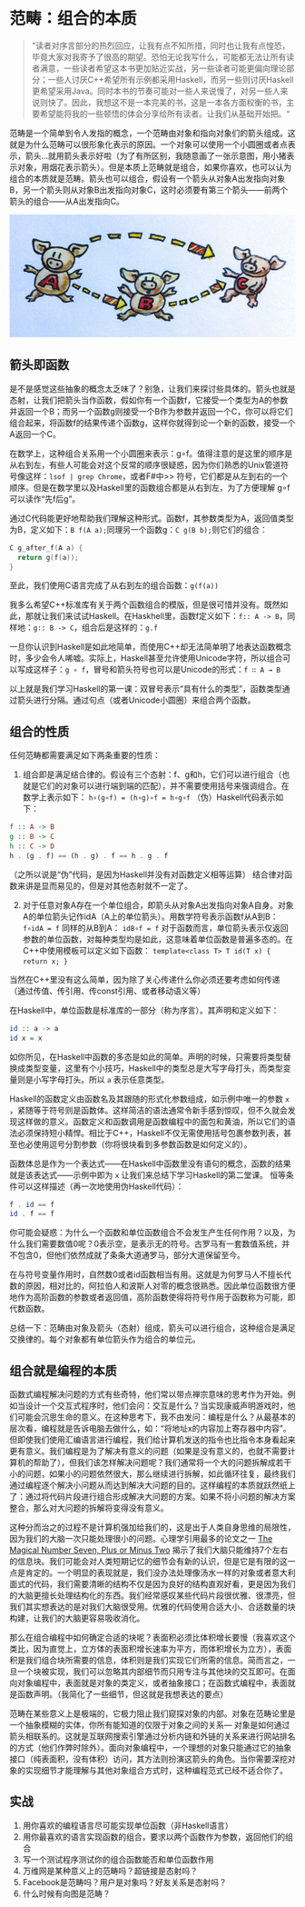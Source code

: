 # 范畴：组合的本质

> ”读者对序言部分的热烈回应，让我有点不知所措，同时也让我有点惶恐，毕竟大家对我寄予了很高的期望。恐怕无论我写什么，可能都无法让所有读者满意，一些读者希望这本书更加贴近实战，另一些读者可能更偏向理论部分；一些人讨厌C++希望所有示例都采用Haskell，而另一些则讨厌Haskell更希望采用Java。同时本书的节奏可能对一些人来说慢了，对另一些人来说则快了。因此，我想这不是一本完美的书，这是一本各方面权衡的书，主要希望能将我的一些顿悟的体会分享给所有读者。让我们从基础开始把。“
>

范畴是一个简单到令人发指的概念，一个范畴由对象和指向对象们的箭头组成。这就是为什么范畴可以很形象化表示的原因。一个对象可以使用一个小圆圈或者点表示，箭头…就用箭头表示好啦（为了有所区别，我随意画了一张示意图，用小猪表示对象，用烟花表示箭头）。但是本质上范畴就是组合，如果你喜欢，也可以认为组合的本质就是范畴。箭头也可以组合，假设有一个箭头从对象A出发指向对象B，另一个箭头则从对象B出发指向对象C，这时必须要有第三个箭头——前两个箭头的组合——从A出发指向C。

<div align=center>
<img src="img/object_and_arrow.png"/>
</div>

## 箭头即函数
是不是感觉这些抽象的概念太乏味了？别急，让我们来探讨些具体的。箭头也就是态射，让我们把箭头当作函数，假如你有一个函数f，它接受一个类型为A的参数并返回一个B；而另一个函数g则接受一个B作为参数并返回一个C，你可以将它们组合起来，将函数f的结果传递个函数g，这样你就得到论一个新的函数，接受一个A返回一个C。

在数学上，这种组合关系用一个小圆圈来表示：g∘f。值得注意的是这里的顺序是从右到左，有些人可能会对这个反常的顺序很疑惑，因为你们熟悉的Unix管道符号像这样：`lsof | grep Chrome`，或者F#中>> 符号，它们都是从左到右的一个顺序。但是在数学里以及Haskell里的函数组合都是从右到左，为了方便理解 g∘f 可以读作“先f后g”。

通过C代码能更好地帮助我们理解这种形式。函数f，其参数类型为A，返回值类型为B，定义如下：`B f(A a);`同理另一个函数g：`C g(B b);`则它们的组合：
```c
C g_after_f(A a) {
  return g(f(a));
}
```

至此，我们使用C语言完成了从右到左的组合函数：`g(f(a))`

我多么希望C++标准库有关于两个函数组合的模版，但是很可惜并没有。既然如此，那就让我们来试试Haskell。在Haskhell里，函数f定义如下：`f:: A -> B`，同样地：`g:: B -> C`，组合后是这样的：`g.f`

一旦你认识到Haskell是如此地简单，而使用C++却无法简单明了地表达函数概念时，多少会令人唏嘘。实际上，Haskell甚至允许使用Unicode字符，所以组合可以写成这样子：`g ∘ f`，冒号和箭头符号也可以是Unicode的形式：`f ∷ A → B`

以上就是我们学习Haskell的第一课：双冒号表示“具有什么的类型”，函数类型通过箭头进行分隔。通过句点（或者Unicode小圆圈）来组合两个函数。

## 组合的性质
任何范畴都需要满足如下两条重要的性质：
1. 组合即是满足结合律的。假设有三个态射：f、g和h，它们可以进行组合（也就是它们的对象可以进行端到端的匹配），并不需要使用括号来强调组合。在数学上表示如下：
`h∘(g∘f) = (h∘g)∘f = h∘g∘f`
（伪）Haskell代码表示如下：
```haskell
f :: A -> B
g :: B -> C
h :: C -> D
h . (g . f) == (h . g) . f == h . g . f
```
（之所以说是“伪”代码，是因为Haskell并没有对函数定义相等运算）
结合律对函数来讲是显而易见的，但是对其他态射就不一定了。

2. 对于任意对象A存在一个单位组合，即箭头从对象A出发指向对象A自身。对象A的单位箭头记作idA（A上的单位箭头）。用数学符号表示函数f从A到B：
`f∘idA = f`
同样的从B到A：
`idB∘f = f`
对于函数而言，单位箭头表示仅返回参数的单位函数，对每种类型均是如此，这意味着单位函数是普遍多态的。在C++中使用模板可以定义如下函数：
`template<class T> T id(T x) { return x; }`

当然在C++里没有这么简单，因为除了关心传递什么你必须还要考虑如何传递（通过传值、传引用、传const引用、或者移动语义等）

在Haskell中，单位函数是标准库的一部分（称为序言）。其声明和定义如下：
```haskell
id :: a -> a
id x = x
```

如你所见，在Haskell中函数的多态是如此的简单。声明的时候，只需要将类型替换成类型变量，这里有个小技巧，Haskell中的类型总是大写字母打头，而类型变量则是小写字母打头。所以 `a` 表示任意类型。

Haskell的函数定义由函数名及其跟随的形式化参数组成，如示例中唯一的参数 `x` ，紧随等于符号则是函数体。这样简洁的语法通常令新手感到惊叹，但不久就会发现这样做的意义。函数定义和函数调用是函数编程中的面包和黄油，所以它们的语法必须保持短小精悍。相比于C++，Haskell不仅无需使用括号包裹参数列表，甚至也必使用逗号分割参数（你将很块看到多参数函数是如何定义的）。

函数体总是作为一个表达式——在Haskell中函数里没有语句的概念，函数的结果就是该表达式——示例中即为 `x`
让我们来总结下学习Haskell的第二堂课。
恒等条件可以这样描述（再一次地使用伪Haskell代码）：
```haskell
f . id == f
id . f == f
```
你可能会疑惑：为什么一个函数和单位函数组合不会发生产生任何作用？以及，为什么我们需要数值0呢？0表示空，是表示无的符号。古罗马有一套数值系统，并不包含0，但他们依然成就了条条大道通罗马，部分大道保留至今。

在与符号变量作用时，自然数0或者id函数相当有用。这就是为何罗马人不擅长代数的原因，相对比的，阿拉伯人和波斯人对零的概念很熟悉。因此单位函数很方便地作为高阶函数的参数或者返回值，高阶函数使得将符号作用于函数称为可能，即代数函数。

总结一下：范畴由对象及箭头（态射）组成，箭头可以进行组合，这种组合是满足交换律的。每个对象都有单位箭头作为组合的单位元。

## 组合就是编程的本质
函数式编程解决问题的方式有些奇特，他们常以带点禅宗意味的思考作为开始。例如当设计一个交互式程序时，他们会问：交互是什么？当实现康威声明游戏时，他们可能会沉思生命的意义。在这种思考下，我不由发问：编程是什么？从最基本的层次看，编程就是告诉电脑去做什么，如：“将地址x的内容加上寄存器中内容”。但即使我们使用汇编语言进行编程，我们给计算机发送的指令也比指令本身看起来更有意义。我们编程是为了解决有意义的问题（如果是没有意义的，也就不需要计算机的帮助了），但我们该怎样解决问题呢？我们通常将一个大的问题拆解成若干小的问题，如果小的问题依然很大，那么继续进行拆解，如此循环往复，最终我们通过编程逐个解决小问题从而达到解决大问题的目的。这样编程的本质就跃然纸上了：通过将代码片段进行组合形成解决大问题的方案。如果不将小问题的解决方案整合，那么对大问题的拆解将变得没有意义。

这种分而治之的过程不是计算机强加给我们的，这是出于人类自身思维的局限性，因为我们的大脑一次只能处理很小的问题。心理学引用最多的论文之一 [The Magical Number Seven, Plus or Minus Two](http://en.wikipedia.org/wiki/The_Magical_Number_Seven,_Plus_or_Minus_Two) 揭示了我们大脑只能维持7个左右的信息块。我们可能会对人类短期记忆的细节会有新的认识，但是它是有限的这一点是肯定的。一个明显的表现就是，我们没办法处理像汤水一样的对象或者意大利面式的代码，我们需要清晰的结构不仅是因为良好的结构直观好看，更是因为我们的大脑更擅长处理结构化的东西。我们经常感叹某些代码片段很优雅、很漂亮，但我们其实想表达的是对我们大脑很受用。优雅的代码使用合适大小、合适数量的块构建，让我们的大脑更容易吸收消化。

那么在组合编程中如何确定合适的块呢？表面积必须比体积增长要慢（我喜欢这个类比，因为直觉上，立方体的表面积增长速率为平方，而体积增长为立方），表面积是我们组合块所需要的信息，体积则是我们实现它们所需的信息。简而言之，一旦一个块被实现，我们可以忽略其内部细节而只用专注与其他块的交互即可。在面向对象编程中，表面就是对象的类定义，或者抽象接口；在函数式编程中，表面就是函数声明。（我简化了一些细节，但这就是我想表达的要点）

范畴在某些意义上是极端的，它极力阻止我们窥探对象的内部。对象在范畴论里是一个抽象模糊的实体，你所有能知道的仅限于对象之间的关系— 对象是如何通过箭头相联系的。这就是互联网搜索引擎通过分析内链和外链的关系来进行网站排名的方式（他们作弊时除外）。面向对象编程中，一个理想的对象只能通过它的抽象接口（纯表面积，没有体积）访问，其方法则扮演这箭头的角色。当你需要深挖对象的实现细节才能理解与其他对象组合方式时，这种编程范式已经不适合你了。

## 实战

1. 用你喜欢的编程语言尽可能实现单位函数（非Haskell语言）
2. 用你最喜欢的语言实现函数的组合，要求以两个函数作为参数，返回他们的组合
3. 写一个测试程序测试你的组合函数能否和单位函数作用
4. 万维网是某种意义上的范畴吗？超链接是态射吗？
5. Facebook是范畴吗？用户是对象吗？好友关系是态射吗？
6. 什么时候有向图是范畴？
